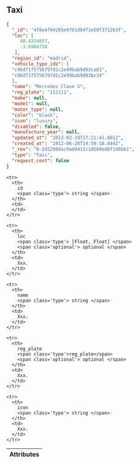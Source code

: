 ## Taxi

~~~json
{
  "_id": "4f0a4f64205e0761d8471e58f371263f",
  "loc": [
     40.4324657,
     -3.6966718
   ],
  "region_id": "madrid",
  "vehicle_type_ids": [
  "c96d7175756797d1c2e99bab9d93ca61",
  "c96d7175756797d1c2e99bab9d93bc34"
  ],
  "name": "Mercedes Clase S",
  "reg_plate": "111111",
  "make": null,
  "model": null,
  "motor_type": null,
  "color": "black",
  "icon": "luxury",
  "disabled": false,
  "manufacture_year": null,
  "updated_at": "2013-02-19T17:21:41.601Z",
  "created_at": "2012-06-20T14:59:18.844Z",
  "_rev": "6-3d5298dac9ad4411c185b0ed6f1d8bb1",
  "type": "Taxi",
  "request_cost": false
}
~~~

<table class="vertical">
  <thead>
    <tr><th colspan="2">Attributes</th></tr>
  </thead>
  <tbody>

    <tr>
      <th>
        id
        <span class='type'> string </span>
      </th>
      <td>
      </td>
    </tr>

    <tr>
      <th>
        loc
        <span class='type'> [Float, Float] </span>
        <span class='optional'> optional </span>
      </th>
      <td>
        Xxx.
      </td>
    </tr>

    <tr>
      <th>
        name
        <span class='type'> string </span>
      </th>
      <td>
        Xxx.
      </td>
    </tr>

    <tr>
      <th>
        reg_plate
        <span class='type'>reg_plate</span>
        <span class='optional'> optional </span>
      </th>
      <td>
        Xxx.
      </td>
    </tr>

    <tr>
      <th>
        icon
        <span class='type'> string </span>
      </th>
      <td>
        Xxx.
      </td>
    </tr>

  </tbody>
</table>
